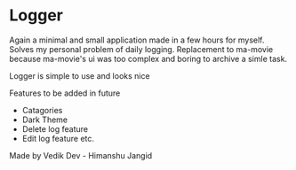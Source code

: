 # Logger
Again a minimal and small application made in a few hours for myself. Solves my personal problem of daily logging.
Replacement to ma-movie because ma-movie's ui was too complex and boring to archive a simle task.

Logger is simple to use and looks nice

Features to be added in future

- Catagories
- Dark Theme
- Delete log feature
- Edit log feature
etc.

Made by Vedik Dev - Himanshu Jangid
